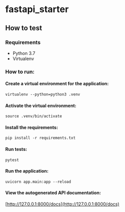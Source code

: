 # fastapi_starter

## How to test

### Requirements
* Python 3.7
* Virtualenv

### How to run:
#### Create a virtual environment for the application:
```virtualenv --python=python3 .venv```

#### Activate the virtual environment:
```source .venv/bin/activate```

#### Install the requirements:
```pip install -r requirements.txt```

#### Run tests:
```pytest```

#### Run the application:
```uvicorn app.main:app --reload```

#### View the autogenerated API documentation:
[http://127.0.0.1:8000/docs](http://127.0.0.1:8000/docs)
